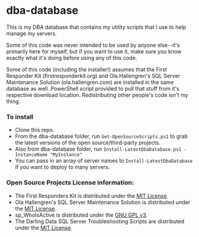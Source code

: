 # dba-database

This is my DBA database that contains my utility scripts that I use to help manage my servers.

Some of this code was never intended to be used by anyone else--it's primarily here for myself, but if you want to use it, make sure you know exactly what it's doing before using any of this code.

Some of this code (including the installer!) assumes that the First Responder Kit (firstresponderkit.org) and Ola Hallengren's SQL Server Maintenance Solution (ola.hallengren.com) are installed in the same database as well. PowerShell script provided to pull that stuff from it's respective download location. Redistributing other people's code isn't my thing.

### To install
* Clone this repo.
* From the dba-database folder, run `Get-OpenSourceScripts.ps1` to grab the latest versions of the open source/third-party projects.
* Also from dba-database folder, run `Install-LatestDbaDatabase.ps1 -InstanceName "MyInstance"`
* You can pass in an array of server names to `Install-LatestDbaDatabase` if you want to deploy to many servers.


### Open Source Projects License information:
* The First Responders Kit is distributed under the [MIT License](https://github.com/BrentOzarULTD/SQL-Server-First-Responder-Kit/blob/master/LICENSE.md).
* Ola Hallengren's SQL Server Maintenance Solution is distributed under the [MIT License](https://ola.hallengren.com/license.html).
* sp_WhoIsActive is distributed under the [GNU GPL v3](https://github.com/amachanic/sp_whoisactive/blob/master/LICENSE).
* The Darling Data SQL Server Troubleshooting Scripts are distributed under the [MIT License](https://github.com/erikdarlingdata/DarlingData/blob/master/LICENSE.md).
